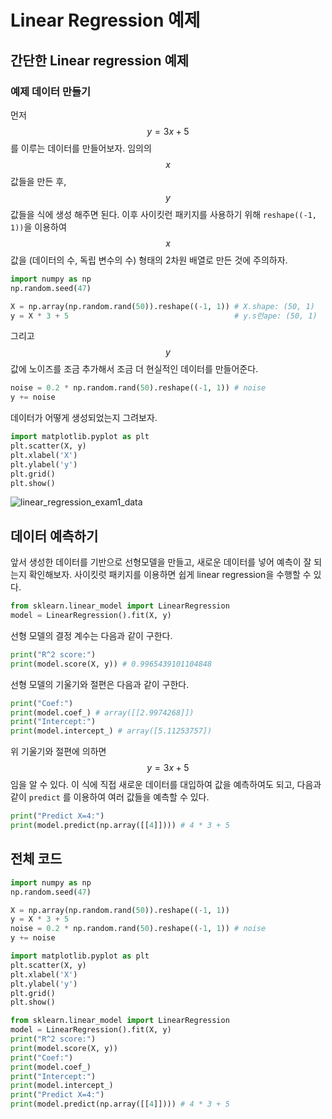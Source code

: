 # Linear Regression 예제

## 간단한 Linear regression 예제

### 예제 데이터 만들기

먼저 $$y=3x + 5$$를 이루는 데이터를 만들어보자. 임의의 $$x$$ 값들을 만든 후, $$y$$ 값들을 식에 생성 해주면 된다.  이후 사이킷런 패키지를 사용하기 위해 `reshape((-1, 1))`을 이용하여 $$x$$ 값을 (데이터의 수, 독립 변수의 수) 형태의 2차원 배열로 만든 것에 주의하자.

```python
import numpy as np
np.random.seed(47)

X = np.array(np.random.rand(50)).reshape((-1, 1)) # X.shape: (50, 1)
y = X * 3 + 5                                     # y.s런ape: (50, 1)
```

그리고 $$y$$ 값에 노이즈를 조금 추가해서 조금 더 현실적인 데이터를 만들어준다.

```python
noise = 0.2 * np.random.rand(50).reshape((-1, 1)) # noise
y += noise
```

데이터가 어떻게 생성되었는지 그려보자.

```python
import matplotlib.pyplot as plt
plt.scatter(X, y)
plt.xlabel('X')
plt.ylabel('y')
plt.grid()
plt.show()
```

![linear_regression_exam1_data](../img/linear_regression_exam1_data.PNG)



## 데이터 예측하기

앞서 생성한 데이터를 기반으로 선형모델을 만들고, 새로운 데이터를 넣어 예측이 잘 되는지 확인해보자. 사이킷럿 패키지를 이용하면 쉽게 linear regression을 수행할 수 있다.

```python
from sklearn.linear_model import LinearRegression
model = LinearRegression().fit(X, y)
```

선형 모델의 결정 계수는 다음과 같이 구한다.

```python
print("R^2 score:")
print(model.score(X, y)) # 0.9965439101104848
```

선형 모델의 기울기와 절편은 다음과 같이 구한다.

 ```python
print("Coef:")
print(model.coef_) # array([[2.9974268]])
print("Intercept:")
print(model.intercept_) # array([5.11253757])
 ```

위 기울기와 절편에 의하면 $$y=3x+5$$ 임을 알 수 있다. 이 식에 직접 새로운 데이터를 대입하여 값을 예측하여도 되고, 다음과 같이 `predict` 를 이용하여 여러 값들을 예측할 수 있다.

```python
print("Predict X=4:")
print(model.predict(np.array([[4]]))) # 4 * 3 + 5
```



## 전체 코드

```python
import numpy as np
np.random.seed(47)

X = np.array(np.random.rand(50)).reshape((-1, 1))
y = X * 3 + 5
noise = 0.2 * np.random.rand(50).reshape((-1, 1)) # noise
y += noise

import matplotlib.pyplot as plt
plt.scatter(X, y)
plt.xlabel('X')
plt.ylabel('y')
plt.grid()
plt.show()

from sklearn.linear_model import LinearRegression
model = LinearRegression().fit(X, y)
print("R^2 score:")
print(model.score(X, y))
print("Coef:")
print(model.coef_)
print("Intercept:")
print(model.intercept_)
print("Predict X=4:")
print(model.predict(np.array([[4]]))) # 4 * 3 + 5
```

